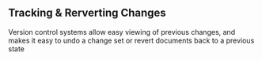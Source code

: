 ##  Tracking & Rerverting Changes

Version control systems allow easy viewing of previous changes, and makes it easy to undo a change set or revert documents back to a previous state